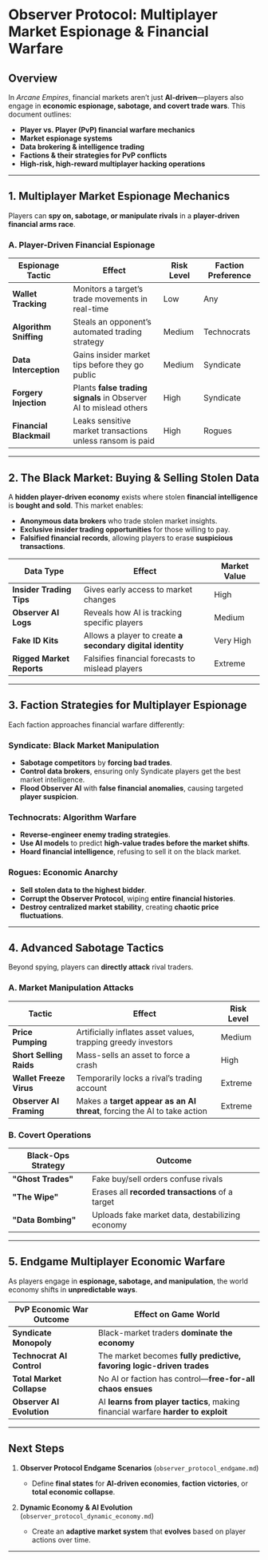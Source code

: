 # **Observer Protocol: Multiplayer Market Espionage & Financial Warfare**

## **Overview**
In *Arcane Empires*, financial markets aren’t just **AI-driven**—players also engage in **economic espionage, sabotage, and covert trade wars**. This document outlines:
- **Player vs. Player (PvP) financial warfare mechanics**
- **Market espionage systems**
- **Data brokering & intelligence trading**
- **Factions & their strategies for PvP conflicts**
- **High-risk, high-reward multiplayer hacking operations**

---

## **1. Multiplayer Market Espionage Mechanics**
Players can **spy on, sabotage, or manipulate rivals** in a **player-driven financial arms race**.

### **A. Player-Driven Financial Espionage**
| **Espionage Tactic** | **Effect** | **Risk Level** | **Faction Preference** |
|----------------------|------------|----------------|------------------|
| **Wallet Tracking** | Monitors a target’s trade movements in real-time | Low | Any |
| **Algorithm Sniffing** | Steals an opponent’s automated trading strategy | Medium | Technocrats |
| **Data Interception** | Gains insider market tips before they go public | Medium | Syndicate |
| **Forgery Injection** | Plants **false trading signals** in Observer AI to mislead others | High | Syndicate |
| **Financial Blackmail** | Leaks sensitive market transactions unless ransom is paid | High | Rogues |

---

## **2. The Black Market: Buying & Selling Stolen Data**
A **hidden player-driven economy** exists where stolen **financial intelligence** is **bought and sold**. This market enables:
- **Anonymous data brokers** who trade stolen market insights.
- **Exclusive insider trading opportunities** for those willing to pay.
- **Falsified financial records**, allowing players to erase **suspicious transactions**.

| **Data Type** | **Effect** | **Market Value** |
|--------------|-----------|---------------|
| **Insider Trading Tips** | Gives early access to market changes | High |
| **Observer AI Logs** | Reveals how AI is tracking specific players | Medium |
| **Fake ID Kits** | Allows a player to create **a secondary digital identity** | Very High |
| **Rigged Market Reports** | Falsifies financial forecasts to mislead players | Extreme |

---

## **3. Faction Strategies for Multiplayer Espionage**
Each faction approaches financial warfare differently:

### **Syndicate: Black Market Manipulation**
- **Sabotage competitors** by **forcing bad trades**.
- **Control data brokers**, ensuring only Syndicate players get the best market intelligence.
- **Flood Observer AI** with **false financial anomalies**, causing targeted **player suspicion**.

### **Technocrats: Algorithm Warfare**
- **Reverse-engineer enemy trading strategies**.
- **Use AI models** to predict **high-value trades before the market shifts**.
- **Hoard financial intelligence**, refusing to sell it on the black market.

### **Rogues: Economic Anarchy**
- **Sell stolen data to the highest bidder**.
- **Corrupt the Observer Protocol**, wiping **entire financial histories**.
- **Destroy centralized market stability**, creating **chaotic price fluctuations**.

---

## **4. Advanced Sabotage Tactics**
Beyond spying, players can **directly attack** rival traders.

### **A. Market Manipulation Attacks**
| **Tactic** | **Effect** | **Risk Level** |
|------------|-----------|---------------|
| **Price Pumping** | Artificially inflates asset values, trapping greedy investors | Medium |
| **Short Selling Raids** | Mass-sells an asset to force a crash | High |
| **Wallet Freeze Virus** | Temporarily locks a rival’s trading account | Extreme |
| **Observer AI Framing** | Makes a **target appear as an AI threat**, forcing the AI to take action | Extreme |

### **B. Covert Operations**
| **Black-Ops Strategy** | **Outcome** |
|----------------------|------------|
| **"Ghost Trades"** | Fake buy/sell orders confuse rivals |
| **"The Wipe"** | Erases all **recorded transactions** of a target |
| **"Data Bombing"** | Uploads fake market data, destabilizing economy |

---

## **5. Endgame Multiplayer Economic Warfare**
As players engage in **espionage, sabotage, and manipulation**, the world economy shifts in **unpredictable ways**.

| **PvP Economic War Outcome** | **Effect on Game World** |
|-----------------|----------------------|
| **Syndicate Monopoly** | Black-market traders **dominate the economy** |
| **Technocrat AI Control** | The market becomes **fully predictive, favoring logic-driven trades** |
| **Total Market Collapse** | No AI or faction has control—**free-for-all chaos ensues** |
| **Observer AI Evolution** | AI **learns from player tactics**, making financial warfare **harder to exploit** |

---

## **Next Steps**
1. **Observer Protocol Endgame Scenarios** (`observer_protocol_endgame.md`)  
   - Define **final states** for **AI-driven economies**, **faction victories**, or **total economic collapse**.  

2. **Dynamic Economy & AI Evolution** (`observer_protocol_dynamic_economy.md`)  
   - Create an **adaptive market system** that **evolves** based on player actions over time.

---